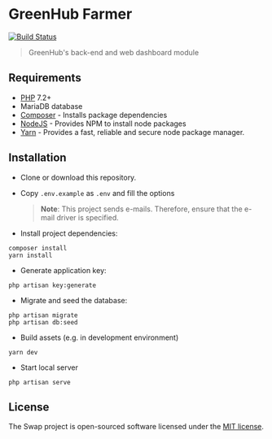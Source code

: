 # GreenHub Farmer

[![Build Status](https://travis-ci.org/greenhub-project/farmer.svg?branch=develop)](https://travis-ci.org/greenhub-project/farmer)

> GreenHub's back-end and web dashboard module

## Requirements

-   [PHP](http://php.net/) 7.2+
-   MariaDB database
-   [Composer](https://getcomposer.org/) - Installs package dependencies
-   [NodeJS](https://nodejs.org/en/) - Provides NPM to install node packages
-   [Yarn](https://yarnpkg.com/lang/en/) - Provides a fast, reliable and secure node package manager.

## Installation

-   Clone or download this repository.
-   Copy `.env.example` as `.env` and fill the options

    > **Note**: This project sends e-mails. Therefore, ensure that the e-mail driver is specified.

-   Install project dependencies:

```
composer install
yarn install
```

-   Generate application key:

```
php artisan key:generate
```

-   Migrate and seed the database:

```
php artisan migrate
php artisan db:seed
```

-   Build assets (e.g. in development environment)

```
yarn dev
```

-   Start local server

```
php artisan serve
```

## License

The Swap project is open-sourced software licensed under the [MIT license](http://opensource.org/licenses/MIT).
